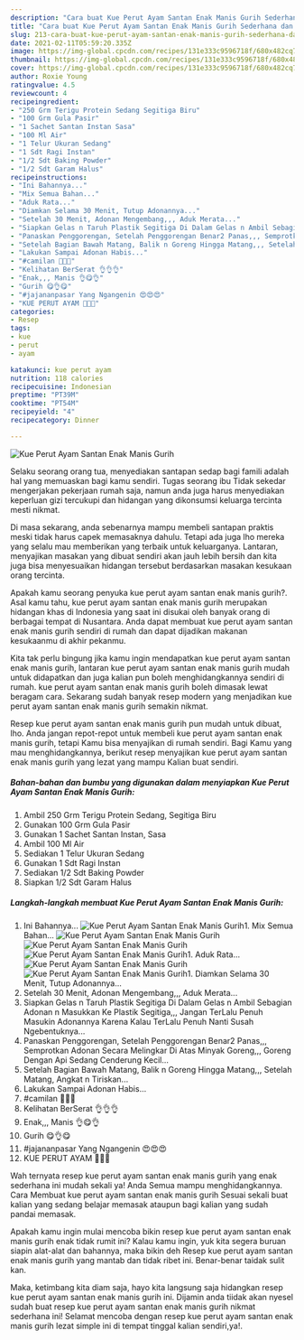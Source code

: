```yaml
---
description: "Cara buat Kue Perut Ayam Santan Enak Manis Gurih Sederhana dan Mudah Dibuat"
title: "Cara buat Kue Perut Ayam Santan Enak Manis Gurih Sederhana dan Mudah Dibuat"
slug: 213-cara-buat-kue-perut-ayam-santan-enak-manis-gurih-sederhana-dan-mudah-dibuat
date: 2021-02-11T05:59:20.335Z
image: https://img-global.cpcdn.com/recipes/131e333c9596718f/680x482cq70/kue-perut-ayam-santan-enak-manis-gurih-foto-resep-utama.jpg
thumbnail: https://img-global.cpcdn.com/recipes/131e333c9596718f/680x482cq70/kue-perut-ayam-santan-enak-manis-gurih-foto-resep-utama.jpg
cover: https://img-global.cpcdn.com/recipes/131e333c9596718f/680x482cq70/kue-perut-ayam-santan-enak-manis-gurih-foto-resep-utama.jpg
author: Roxie Young
ratingvalue: 4.5
reviewcount: 4
recipeingredient:
- "250 Grm Terigu Protein Sedang Segitiga Biru"
- "100 Grm Gula Pasir"
- "1 Sachet Santan Instan Sasa"
- "100 Ml Air"
- "1 Telur Ukuran Sedang"
- "1 Sdt Ragi Instan"
- "1/2 Sdt Baking Powder"
- "1/2 Sdt Garam Halus"
recipeinstructions:
- "Ini Bahannya..."
- "Mix Semua Bahan..."
- "Aduk Rata..."
- "Diamkan Selama 30 Menit, Tutup Adonannya..."
- "Setelah 30 Menit, Adonan Mengembang,,, Aduk Merata..."
- "Siapkan Gelas n Taruh Plastik Segitiga Di Dalam Gelas n Ambil Sebagian Adonan n Masukkan Ke Plastik Segitiga,,, Jangan TerLalu Penuh Masukin Adonannya Karena Kalau TerLalu Penuh Nanti Susah Ngebentuknya..."
- "Panaskan Penggorengan, Setelah Penggorengan Benar2 Panas,,, Semprotkan Adonan Secara Melingkar Di Atas Minyak Goreng,,, Goreng Dengan Api Sedang Cenderung Kecil..."
- "Setelah Bagian Bawah Matang, Balik n Goreng Hingga Matang,,, Setelah Matang, Angkat n Tiriskan..."
- "Lakukan Sampai Adonan Habis..."
- "#camilan 🐔🐔🐔"
- "Kelihatan BerSerat 👌👌👌"
- "Enak,,, Manis 👌😋👌"
- "Gurih 😋👌😋"
- "#jajananpasar Yang Ngangenin 😍😍😍"
- "KUE PERUT AYAM 💛💛💛"
categories:
- Resep
tags:
- kue
- perut
- ayam

katakunci: kue perut ayam 
nutrition: 118 calories
recipecuisine: Indonesian
preptime: "PT39M"
cooktime: "PT54M"
recipeyield: "4"
recipecategory: Dinner

---
```



![Kue Perut Ayam Santan Enak Manis Gurih](https://img-global.cpcdn.com/recipes/131e333c9596718f/680x482cq70/kue-perut-ayam-santan-enak-manis-gurih-foto-resep-utama.jpg)

Selaku seorang orang tua, menyediakan santapan sedap bagi famili adalah hal yang memuaskan bagi kamu sendiri. Tugas seorang ibu Tidak sekedar mengerjakan pekerjaan rumah saja, namun anda juga harus menyediakan keperluan gizi tercukupi dan hidangan yang dikonsumsi keluarga tercinta mesti nikmat.

Di masa  sekarang, anda sebenarnya mampu membeli santapan praktis meski tidak harus capek memasaknya dahulu. Tetapi ada juga lho mereka yang selalu mau memberikan yang terbaik untuk keluarganya. Lantaran, menyajikan masakan yang dibuat sendiri akan jauh lebih bersih dan kita juga bisa menyesuaikan hidangan tersebut berdasarkan masakan kesukaan orang tercinta. 



Apakah kamu seorang penyuka kue perut ayam santan enak manis gurih?. Asal kamu tahu, kue perut ayam santan enak manis gurih merupakan hidangan khas di Indonesia yang saat ini disukai oleh banyak orang di berbagai tempat di Nusantara. Anda dapat membuat kue perut ayam santan enak manis gurih sendiri di rumah dan dapat dijadikan makanan kesukaanmu di akhir pekanmu.

Kita tak perlu bingung jika kamu ingin mendapatkan kue perut ayam santan enak manis gurih, lantaran kue perut ayam santan enak manis gurih mudah untuk didapatkan dan juga kalian pun boleh menghidangkannya sendiri di rumah. kue perut ayam santan enak manis gurih boleh dimasak lewat beragam cara. Sekarang sudah banyak resep modern yang menjadikan kue perut ayam santan enak manis gurih semakin nikmat.

Resep kue perut ayam santan enak manis gurih pun mudah untuk dibuat, lho. Anda jangan repot-repot untuk membeli kue perut ayam santan enak manis gurih, tetapi Kamu bisa menyajikan di rumah sendiri. Bagi Kamu yang mau menghidangkannya, berikut resep menyajikan kue perut ayam santan enak manis gurih yang lezat yang mampu Kalian buat sendiri.

<!--inarticleads1-->

##### Bahan-bahan dan bumbu yang digunakan dalam menyiapkan Kue Perut Ayam Santan Enak Manis Gurih:

1. Ambil 250 Grm Terigu Protein Sedang, Segitiga Biru
1. Gunakan 100 Grm Gula Pasir
1. Gunakan 1 Sachet Santan Instan, Sasa
1. Ambil 100 Ml Air
1. Sediakan 1 Telur Ukuran Sedang
1. Gunakan 1 Sdt Ragi Instan
1. Sediakan 1/2 Sdt Baking Powder
1. Siapkan 1/2 Sdt Garam Halus




<!--inarticleads2-->

##### Langkah-langkah membuat Kue Perut Ayam Santan Enak Manis Gurih:

1. Ini Bahannya...
<img src="https://img-global.cpcdn.com/steps/e5778aa380cecbf6/160x128cq70/kue-perut-ayam-santan-enak-manis-gurih-langkah-memasak-1-foto.jpg" alt="Kue Perut Ayam Santan Enak Manis Gurih">1. Mix Semua Bahan...
<img src="https://img-global.cpcdn.com/steps/7f7e51046e7baf47/160x128cq70/kue-perut-ayam-santan-enak-manis-gurih-langkah-memasak-2-foto.jpg" alt="Kue Perut Ayam Santan Enak Manis Gurih"><img src="https://img-global.cpcdn.com/steps/cdc7e5006c34bfb6/160x128cq70/kue-perut-ayam-santan-enak-manis-gurih-langkah-memasak-2-foto.jpg" alt="Kue Perut Ayam Santan Enak Manis Gurih"><img src="https://img-global.cpcdn.com/steps/e901f99b47546b5f/160x128cq70/kue-perut-ayam-santan-enak-manis-gurih-langkah-memasak-2-foto.jpg" alt="Kue Perut Ayam Santan Enak Manis Gurih">1. Aduk Rata...
<img src="https://img-global.cpcdn.com/steps/ed41855534a60df7/160x128cq70/kue-perut-ayam-santan-enak-manis-gurih-langkah-memasak-3-foto.jpg" alt="Kue Perut Ayam Santan Enak Manis Gurih"><img src="https://img-global.cpcdn.com/steps/375343caf3cb7597/160x128cq70/kue-perut-ayam-santan-enak-manis-gurih-langkah-memasak-3-foto.jpg" alt="Kue Perut Ayam Santan Enak Manis Gurih">1. Diamkan Selama 30 Menit, Tutup Adonannya...
1. Setelah 30 Menit, Adonan Mengembang,,, Aduk Merata...
1. Siapkan Gelas n Taruh Plastik Segitiga Di Dalam Gelas n Ambil Sebagian Adonan n Masukkan Ke Plastik Segitiga,,, Jangan TerLalu Penuh Masukin Adonannya Karena Kalau TerLalu Penuh Nanti Susah Ngebentuknya...
1. Panaskan Penggorengan, Setelah Penggorengan Benar2 Panas,,, Semprotkan Adonan Secara Melingkar Di Atas Minyak Goreng,,, Goreng Dengan Api Sedang Cenderung Kecil...
1. Setelah Bagian Bawah Matang, Balik n Goreng Hingga Matang,,, Setelah Matang, Angkat n Tiriskan...
1. Lakukan Sampai Adonan Habis...
1. #camilan 🐔🐔🐔
1. Kelihatan BerSerat 👌👌👌
1. Enak,,, Manis 👌😋👌
1. Gurih 😋👌😋
1. #jajananpasar Yang Ngangenin 😍😍😍
1. KUE PERUT AYAM 💛💛💛




Wah ternyata resep kue perut ayam santan enak manis gurih yang enak sederhana ini mudah sekali ya! Anda Semua mampu menghidangkannya. Cara Membuat kue perut ayam santan enak manis gurih Sesuai sekali buat kalian yang sedang belajar memasak ataupun bagi kalian yang sudah pandai memasak.

Apakah kamu ingin mulai mencoba bikin resep kue perut ayam santan enak manis gurih enak tidak rumit ini? Kalau kamu ingin, yuk kita segera buruan siapin alat-alat dan bahannya, maka bikin deh Resep kue perut ayam santan enak manis gurih yang mantab dan tidak ribet ini. Benar-benar taidak sulit kan. 

Maka, ketimbang kita diam saja, hayo kita langsung saja hidangkan resep kue perut ayam santan enak manis gurih ini. Dijamin anda tiidak akan nyesel sudah buat resep kue perut ayam santan enak manis gurih nikmat sederhana ini! Selamat mencoba dengan resep kue perut ayam santan enak manis gurih lezat simple ini di tempat tinggal kalian sendiri,ya!.


